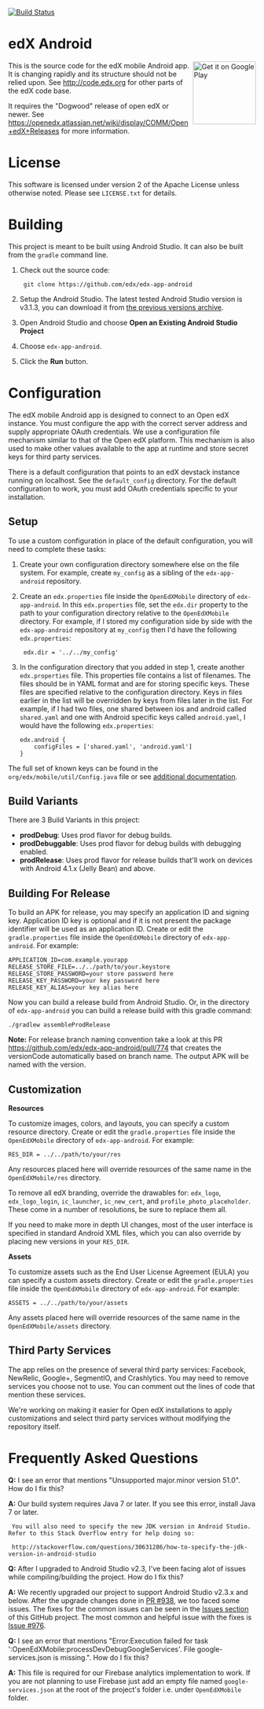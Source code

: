 [![Build Status](https://travis-ci.org/edx/edx-app-android.svg?branch=master)](https://travis-ci.org/edx/edx-app-android)

# edX Android

[<img align="right" alt="Get it on Google Play" height="128" src="https://play.google.com/intl/en_us/badges/images/generic/en_badge_web_generic.png">](https://play.google.com/store/apps/details?id=org.edx.mobile)

This is the source code for the edX mobile Android app. It is changing rapidly
and its structure should not be relied upon. See http://code.edx.org for other
parts of the edX code base.

It requires the "Dogwood" release of open edX or newer. See
https://openedx.atlassian.net/wiki/display/COMM/Open+edX+Releases for more
information.

License
=======
This software is licensed under version 2 of the Apache License unless
otherwise noted. Please see `LICENSE.txt` for details.

Building
========

This project is meant to be built using Android Studio. It can also be built from the `gradle` command line.

1. Check out the source code:

        git clone https://github.com/edx/edx-app-android

2. Setup the Android Studio. The latest tested Android Studio version is v3.1.3, you can download it from [the previous versions archive](https://developer.android.com/studio/archive).

3. Open Android Studio and choose **Open an Existing Android Studio Project**

4. Choose `edx-app-android`.

5. Click the **Run** button.

Configuration
=============
The edX mobile Android app is designed to connect to an Open edX instance. You
must configure the app with the correct server address and supply appropriate
OAuth credentials. We use a configuration file mechanism similar to that of the
Open edX platform. This mechanism is also used to make other values available
to the app at runtime and store secret keys for third party services.

There is a default configuration that points to an edX devstack instance
running on localhost. See the `default_config` directory. For the default
configuration to work, you must add OAuth credentials specific to your
installation.

Setup
-----
To use a custom configuration in place of the default configuration, you will need to complete these tasks:

1. Create your own configuration directory somewhere else on the file system. For example, create `my_config` as a sibling of the `edx-app-android` repository.

2. Create an `edx.properties` file inside the `OpenEdXMobile` directory of `edx-app-android`. In this `edx.properties` file, set the `edx.dir` property to the path to your configuration directory relative to the `OpenEdXMobile` directory. For example, if I stored my configuration side by side with the `edx-app-android` repository at `my_config` then I'd have the following `edx.properties`:

        edx.dir = '../../my_config'

3.  In the configuration directory that you added in step 1, create another
`edx.properties` file. This properties file contains a list of filenames. The files should be in YAML format and are for storing specific keys. These files are specified relative to the configuration directory. Keys in files earlier in the list will be overridden by keys from files later in the list. For example, if I had two files, one shared between ios and android called `shared.yaml` and one with Android specific keys called `android.yaml`, I would have the following `edx.properties`:

        edx.android {
            configFiles = ['shared.yaml', 'android.yaml']
        }


The full set of known keys can be found in the
`org/edx/mobile/util/Config.java` file or see [additional documentation](<https://openedx.atlassian.net/wiki/spaces/LEARNER/pages/48792067/App+Configuration+Flags>).


Build Variants
--------------------

There are 3 Build Variants in this project:

- **prodDebug**: Uses prod flavor for debug builds.
- **prodDebuggable**: Uses prod flavor for debug builds with debugging enabled.
- **prodRelease**: Uses prod flavor for release builds that'll work on devices with Android 4.1.x (Jelly Bean) and above.

Building For Release
--------------------
To build an APK for release, you may specify an application ID and signing key.
Application ID key is optional and if it is not present the package identifier will be used as an application ID.
Create or edit the `gradle.properties` file inside the `OpenEdXMobile` directory of `edx-app-android`. For example:

    APPLICATION_ID=com.example.yourapp
    RELEASE_STORE_FILE=../../path/to/your.keystore
    RELEASE_STORE_PASSWORD=your store password here
    RELEASE_KEY_PASSWORD=your key password here
    RELEASE_KEY_ALIAS=your key alias here

Now you can build a release build from Android Studio. Or, in the directory of `edx-app-android` you can build a release build with this gradle command:


    ./gradlew assembleProdRelease

**Note:** For release branch naming convention take a look at this PR https://github.com/edx/edx-app-android/pull/774 that creates the versionCode automatically based on branch name. The output APK will be named with the version.


Customization
-------------
**Resources**

To customize images, colors, and layouts, you can specify a custom resource directory. Create or edit the `gradle.properties` file inside the `OpenEdXMobile` directory of `edx-app-android`. For example:


    RES_DIR = ../../path/to/your/res

Any resources placed here will override resources of the same name in the `OpenEdXMobile/res` directory.

To remove all edX branding, override the drawables for: `edx_logo`, `edx_logo_login`, `ic_launcher`, `ic_new_cert`, and `profile_photo_placeholder`. These come in a number of resolutions, be sure to replace them all.

If you need to make more in depth UI changes, most of the user interface is specified in standard Android XML files, which you can also override by placing new versions in your `RES_DIR`.

**Assets**

To customize assets such as the End User License Agreement (EULA) you can specify a custom assets directory. Create or edit the `gradle.properties` file inside the `OpenEdXMobile` directory of `edx-app-android`. For example:


    ASSETS = ../../path/to/your/assets

Any assets placed here will override resources of the same name in the `OpenEdXMobile/assets` directory.

Third Party Services
--------------------
The app relies on the presence of several third party services: Facebook, NewRelic, Google+, SegmentIO, and Crashlytics. You may need to remove services you choose not to use. You can comment out the lines of code that mention these services.

We're working on making it easier for Open edX installations to apply customizations and select third party services without modifying the repository itself.


Frequently Asked Questions
==========================
**Q:** I see an error that mentions "Unsupported major.minor version 51.0". How do I fix this?

**A:** Our build system requires Java 7 or later. If you see this error, install Java 7 or later.

	 You will also need to specify the new JDK version in Android Studio. Refer to this Stack Overflow entry for help doing so:

	 http://stackoverflow.com/questions/30631286/how-to-specify-the-jdk-version-in-android-studio

**Q:** After I upgraded to Android Studio v2.3, I've been facing alot of issues while compiling/building the project. How do I fix this?

**A:** We recently upgraded our project to support Android Studio v2.3.x and below. After the upgrade changes done in [PR #938](https://github.com/edx/edx-app-android/pull/938), we too faced some issues.
The fixes for the common issues can be seen in the [Issues section](https://github.com/edx/edx-app-android/issues) of this GitHub project. The most common and helpful issue with the fixes is [Issue #976](https://github.com/edx/edx-app-android/issues/976).

**Q:** I see an error that mentions "Error:Execution failed for task ':OpenEdXMobile:processDevDebugGoogleServices'. File google-services.json is missing.". How do I fix this?

**A:** This file is required for our Firebase analytics implementation to work. If you are not planning to use Firebase just add an empty file named `google-services.json` at the root of the project's folder i.e. under `OpenEdXMobile` folder.

